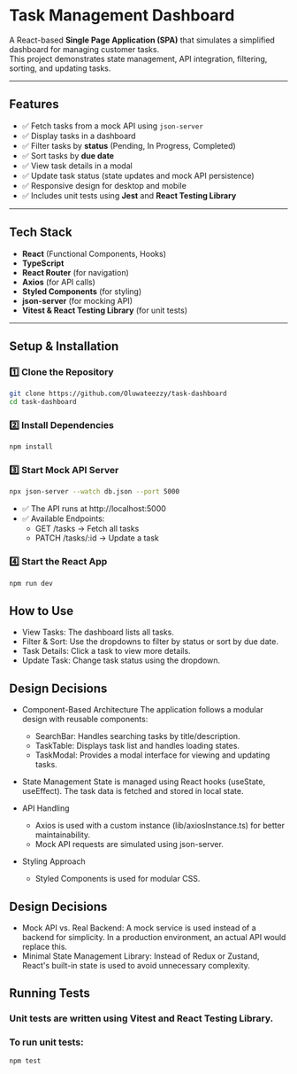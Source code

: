 # Task Management Dashboard
A React-based **Single Page Application (SPA)** that simulates a simplified dashboard for managing customer tasks.  
This project demonstrates state management, API integration, filtering, sorting, and updating tasks.

---

## Features
- ✅ Fetch tasks from a mock API using `json-server`
- ✅ Display tasks in a dashboard
- ✅ Filter tasks by **status** (Pending, In Progress, Completed)
- ✅ Sort tasks by **due date**
- ✅ View task details in a modal
- ✅ Update task status (state updates and mock API persistence)
- ✅ Responsive design for desktop and mobile
- ✅ Includes unit tests using **Jest** and **React Testing Library**

---

## Tech Stack
- **React** (Functional Components, Hooks)
- **TypeScript**
- **React Router** (for navigation)
- **Axios** (for API calls)
- **Styled Components** (for styling)
- **json-server** (for mocking API)
- **Vitest & React Testing Library** (for unit tests)

---

## Setup & Installation
### **1️⃣ Clone the Repository**
```sh
git clone https://github.com/Oluwateezzy/task-dashboard
cd task-dashboard
```

### 2️⃣ Install Dependencies
```sh
npm install
```

### 3️⃣ Start Mock API Server
```sh
npx json-server --watch db.json --port 5000
```
- ✅ The API runs at http://localhost:5000
- ✅ Available Endpoints:
     - GET /tasks → Fetch all tasks
     - PATCH /tasks/:id → Update a task

### 4️⃣ Start the React App
```sh
npm run dev
```

## How to Use
- View Tasks: The dashboard lists all tasks.
- Filter & Sort: Use the dropdowns to filter by status or sort by due date.
- Task Details: Click a task to view more details.
- Update Task: Change task status using the dropdown.

## Design Decisions
- Component-Based Architecture
  The application follows a modular design with reusable components:
  - SearchBar: Handles searching tasks by title/description.
  - TaskTable: Displays task list and handles loading states.
  - TaskModal: Provides a modal interface for viewing and updating tasks.

- State Management
  State is managed using React hooks (useState, useEffect). The task data is fetched and stored in local state.
    
- API Handling
  - Axios is used with a custom instance (lib/axiosInstance.ts) for better maintainability.
  - Mock API requests are simulated using json-server.

- Styling Approach
  - Styled Components is used for modular CSS.

## Design Decisions
- Mock API vs. Real Backend: A mock service is used instead of a backend for simplicity. In a production environment, an actual API would replace this.
- Minimal State Management Library: Instead of Redux or Zustand, React's built-in state is used to avoid unnecessary complexity.

## Running Tests
### Unit tests are written using Vitest and React Testing Library.
### To run unit tests:
```sh
npm test
```
